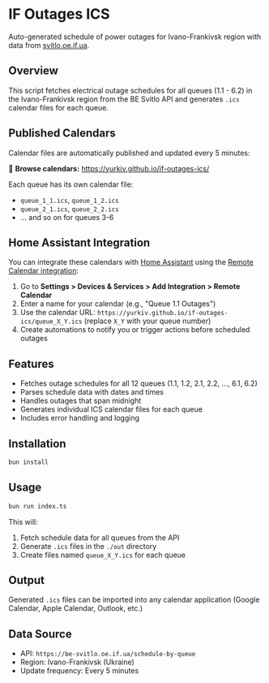# IF Outages ICS

Auto-generated schedule of power outages for Ivano-Frankivsk region with data from [svitlo.oe.if.ua](https://svitlo.oe.if.ua/).

## Overview

This script fetches electrical outage schedules for all queues (1.1 - 6.2) in the Ivano-Frankivsk region from the BE Svitlo API and generates `.ics` calendar files for each queue.

## Published Calendars

Calendar files are automatically published and updated every 5 minutes:

📅 **Browse calendars:** https://yurkiv.github.io/if-outages-ics/

Each queue has its own calendar file:
- `queue_1_1.ics`, `queue_1_2.ics`
- `queue_2_1.ics`, `queue_2_2.ics`
- ... and so on for queues 3-6

## Home Assistant Integration

You can integrate these calendars with [Home Assistant](https://www.home-assistant.io/) using the [Remote Calendar integration](https://www.home-assistant.io/integrations/remote_calendar/):

1. Go to **Settings > Devices & Services > Add Integration > Remote Calendar**
2. Enter a name for your calendar (e.g., "Queue 1.1 Outages")
3. Use the calendar URL: `https://yurkiv.github.io/if-outages-ics/queue_X_Y.ics` (replace `X_Y` with your queue number)
4. Create automations to notify you or trigger actions before scheduled outages


## Features

- Fetches outage schedules for all 12 queues (1.1, 1.2, 2.1, 2.2, ..., 6.1, 6.2)
- Parses schedule data with dates and times
- Handles outages that span midnight
- Generates individual ICS calendar files for each queue
- Includes error handling and logging

## Installation

```bash
bun install
```

## Usage

```bash
bun run index.ts
```

This will:
1. Fetch schedule data for all queues from the API
2. Generate `.ics` files in the `./out` directory
3. Create files named `queue_X_Y.ics` for each queue

## Output

Generated `.ics` files can be imported into any calendar application (Google Calendar, Apple Calendar, Outlook, etc.)

## Data Source

- API: `https://be-svitlo.oe.if.ua/schedule-by-queue`
- Region: Ivano-Frankivsk (Ukraine)
- Update frequency: Every 5 minutes
